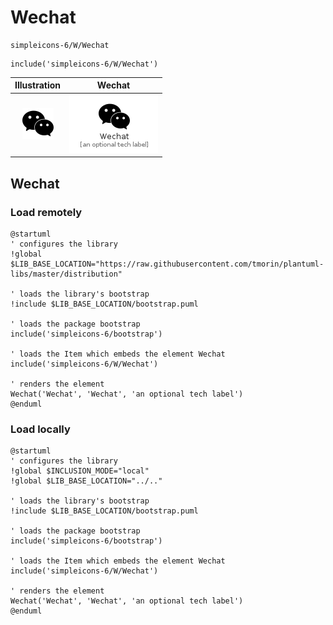 # Wechat


```text
simpleicons-6/W/Wechat
```

```text
include('simpleicons-6/W/Wechat')
```



| Illustration | Wechat |
| :---: | :---: |
| ![illustration for Illustration](../../simpleicons-6/W/Wechat.png) | ![illustration for Wechat](../../simpleicons-6/W/Wechat.Local.png) |




## Wechat

### Load remotely
```plantuml
@startuml
' configures the library
!global $LIB_BASE_LOCATION="https://raw.githubusercontent.com/tmorin/plantuml-libs/master/distribution"

' loads the library's bootstrap
!include $LIB_BASE_LOCATION/bootstrap.puml

' loads the package bootstrap
include('simpleicons-6/bootstrap')

' loads the Item which embeds the element Wechat
include('simpleicons-6/W/Wechat')

' renders the element
Wechat('Wechat', 'Wechat', 'an optional tech label')
@enduml
```

### Load locally
```plantuml
@startuml
' configures the library
!global $INCLUSION_MODE="local"
!global $LIB_BASE_LOCATION="../.."

' loads the library's bootstrap
!include $LIB_BASE_LOCATION/bootstrap.puml

' loads the package bootstrap
include('simpleicons-6/bootstrap')

' loads the Item which embeds the element Wechat
include('simpleicons-6/W/Wechat')

' renders the element
Wechat('Wechat', 'Wechat', 'an optional tech label')
@enduml
```

